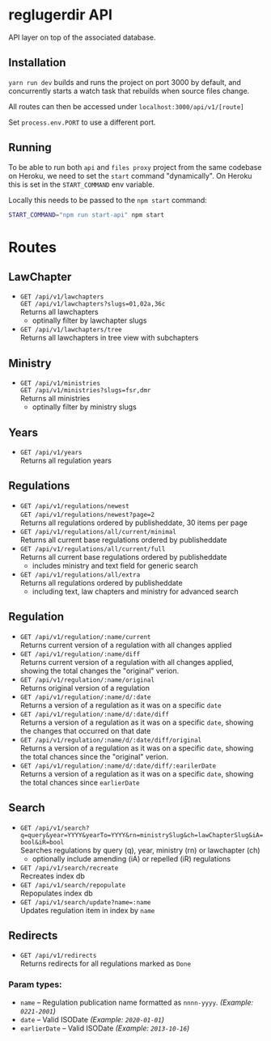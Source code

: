 # reglugerdir API

API layer on top of the associated database.

## Installation

`yarn run dev` builds and runs the project on port 3000 by default, and
concurrently starts a watch task that rebuilds when source files change.

All routes can then be accessed under `localhost:3000/api/v1/[route]`

Set `process.env.PORT` to use a different port.

## Running

To be able to run both `api` and `files proxy` project from the same codebase on Heroku, we need to
set the `start` command "dynamically". On Heroku this is set in the `START_COMMAND` env variable.

Locally this needs to be passed to the `npm start` command:

```bash
START_COMMAND="npm run start-api" npm start
```

# Routes

## LawChapter

- `GET /api/v1/lawchapters`  
  `GET /api/v1/lawchapters?slugs=01,02a,36c`  
  Returns all lawchapters
  - optinally filter by lawchapter slugs
- `GET /api/v1/lawchapters/tree`  
  Returns all lawchapters in tree view with subchapters

## Ministry

- `GET /api/v1/ministries`  
  `GET /api/v1/ministries?slugs=fsr,dmr`  
  Returns all ministries
  - optinally filter by ministry slugs

## Years

- `GET /api/v1/years`  
  Returns all regulation years

## Regulations

- `GET /api/v1/regulations/newest`  
  `GET /api/v1/regulations/newest?page=2`  
  Returns all regulations ordered by publisheddate, 30 items per page
- `GET /api/v1/regulations/all/current/minimal`  
  Returns all current base regulations ordered by publisheddate
- `GET /api/v1/regulations/all/current/full`  
  Returns all current base regulations ordered by publisheddate
  - includes ministry and text field for generic search
- `GET /api/v1/regulations/all/extra`  
  Returns all regulations ordered by publisheddate
  - including text, law chapters and ministry for advanced search

## Regulation

- `GET /api/v1/regulation/:name/current`  
  Returns current version of a regulation with all changes applied
- `GET /api/v1/regulation/:name/diff`  
  Returns current version of a regulation with all changes applied, showing the
  total changes the "original" verion.
- `GET /api/v1/regulation/:name/original`  
  Returns original version of a regulation
- `GET /api/v1/regulation/:name/d/:date`  
  Returns a version of a regulation as it was on a specific `date`
- `GET /api/v1/regulation/:name/d/:date/diff`  
  Returns a version of a regulation as it was on a specific `date`, showing the
  changes that occurred on that date
- `GET /api/v1/regulation/:name/d/:date/diff/original`  
  Returns a version of a regulation as it was on a specific `date`, showing the
  total chances since the "original" verion.
- `GET /api/v1/regulation/:name/d/:date/diff/:earilerDate`  
  Returns a version of a regulation as it was on a specific `date`, showing the
  total chances since `earlierDate`

## Search

- `GET /api/v1/search?q=query&year=YYYY&yearTo=YYYY&rn=ministrySlug&ch=lawChapterSlug&iA=bool&iR=bool`  
  Searches regulations by query (q), year, ministry (rn) or lawchapter (ch)
  - optionally include amending (iA) or repelled (iR) regulations
- `GET /api/v1/search/recreate`  
  Recreates index db
- `GET /api/v1/search/repopulate`  
  Repopulates index db
- `GET /api/v1/search/update?name=:name`  
  Updates regulation item in index by `name`

## Redirects

- `GET /api/v1/redirects`  
  Returns redirects for all regulations marked as `Done`

### Param types:

- `name` – Regulation publication name formatted as `nnnn-yyyy`. _(Example:
  `0221-2001`)_
- `date` – Valid ISODate _(Example: `2020-01-01`)_
- `earlierDate` – Valid ISODate _(Example: `2013-10-16`)_
